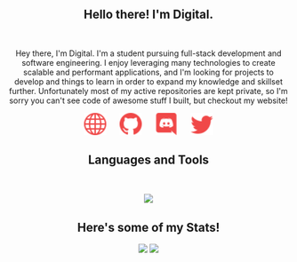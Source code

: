 <h2 align="center">
    Hello there! I'm <strong>Digital</strong>.
</h2>
&nbsp;

<p align="center">
    Hey there, I'm Digital. I'm a student pursuing full-stack development and software engineering. I enjoy leveraging many technologies to create scalable and performant applications, and I'm looking for projects to develop and things to learn in order to expand my knowledge and skillset further. Unfortunately most of my active repositories are kept private, so I'm sorry you can't see code of awesome stuff I built, but checkout my website!
</p>

<p align="center">
    <a href="https://crni.xyz/" style="text-decoration:none; margin: 0 10px;">
        <img src="./assets/icons/other/link-solid.svg/" width="40px" />
    </a>
    <a href="https://github.com/Digital39999/" style="text-decoration:none; margin: 0 10px;">
        <img src="./assets/icons/other/github-solid.svg/" width="40px" />
    </a>
    <a href="https://discord.com/invite/KxTCW2Wja8" style="text-decoration:none; margin: 0 10px;">
        <img src="./assets/icons/other/discord-solid.svg/" width="40px" />
    </a>
    <a href="https://twitter.com/Digital39999/" style="text-decoration:none; margin: 0 10px;">
        <img src="./assets/icons/other/twitter-solid.svg/" width="40px" />
    </a>
</p>

<h2 align="center">
    Languages and Tools
</h2>
&nbsp;

<p align="center">
    <a href="https://crni.xyz">
        <img src="https://skillicons.dev/icons?i=bash,powershell,cpp,go,py,ts,js,html,css,graphql,prisma,neovim,vscode,express,nodejs,remix,react,vite,sentry,redis,mongodb,postgres,rabbitmq,docker,cloudflare,netlify,github,githubactions,postman,npm,pnpm,debian,ubuntu,windows,discord,discordjs,bots,gmail&perline=7" width="" />
    </a>
</p>

<h2 align="center">
    Here's some of my Stats!
</h2>

<p align="center">
    <img src="https://digital-github-readme-stats.vercel.app/api?username=Digital39999&count_private=true&show_owner=true&show_icons=true&bg_color=0d1117&title_color=ffffff&text_color=ffffff&icon_color=f04848&hide_border=true" />
    <a href="https://wakatime.com/@Digital">
        <img src="https://github-readme-stats.vercel.app/api/wakatime?username=Digital&hide_title=true&bg_color=0d1117&title_color=ef4848&text_color=ffffff&icon_color=f04848&langs_count=6&range=all_time&hide_border=true" />
    <a/>
</p>
